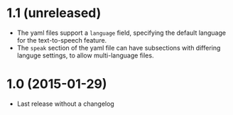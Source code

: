 # 1.1 (unreleased)

 * The yaml files support a `language` field, specifying the default language
   for the text-to-speech feature.
 * The `speak` section of the yaml file can have subsections with differing
   languge settings, to allow multi-language files.

# 1.0 (2015-01-29)

 * Last release without a changelog
